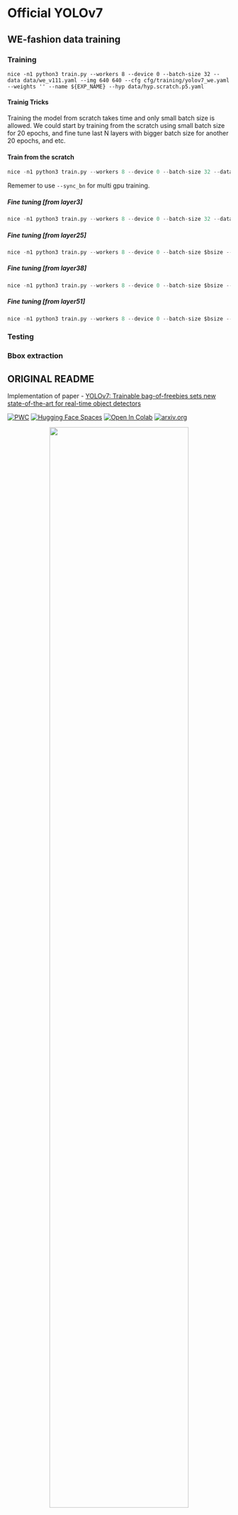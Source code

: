 # Official YOLOv7

## WE-fashion data training
### Training
```
nice -n1 python3 train.py --workers 8 --device 0 --batch-size 32 --data data/we_v111.yaml --img 640 640 --cfg cfg/training/yolov7_we.yaml --weights '' --name ${EXP_NAME} --hyp data/hyp.scratch.p5.yaml
```

#### Trainig Tricks
Training the model from scratch takes time and only small batch size is allowed. We could start by training from the scratch using small batch size for 20 epochs, and fine tune last N layers with bigger batch size for another 20 epochs, and etc.
#### Train from the scratch
```python
nice -n1 python3 train.py --workers 8 --device 0 --batch-size 32 --data data/we_v111.yaml --img 640 640 --cfg cfg/training/yolov7_we.yaml --weights '' --name ${EXP_NAME} --hyp data/hyp.scratch.p5.yaml --image-weights --epochs 20 --exist-ok
```

Rememer to use `--sync_bn` for multi gpu training.

##### Fine tuning [from layer3]
```python
nice -n1 python3 train.py --workers 8 --device 0 --batch-size 32 --data data/we_v111.yaml --img 640 640 --cfg cfg/training/yolov7_we.yaml --name ${EXP_NAME}_fn3 --hyp data/hyp.scratch.p5.yaml  --image-weights --epochs 20 --exist-ok --weights runs/train/${EXP_NAME}/weights/last.pt --freeze 3
```

##### Fine tuning [from layer25]
```python
nice -n1 python3 train.py --workers 8 --device 0 --batch-size $bsize --data data/we_v111.yaml --img 640 640 --cfg cfg/training/yolov7_we.yaml --name ${EXP_NAME}_fn25 --hyp data/hyp.scratch.p5.yaml  --image-weights --epochs 20 --exist-ok --weights runs/train/${EXP_NAME}_fn3/weights/last.pt --freeze 25
```

##### Fine tuning [from layer38]
```python
nice -n1 python3 train.py --workers 8 --device 0 --batch-size $bsize --data data/we_v111.yaml --img 640 640 --cfg cfg/training/yolov7_we.yaml --name ${EXP_NAME}_fn38 --hyp data/hyp.scratch.p5.yaml  --image-weights --epochs 20 --exist-ok --weights runs/train/${EXP_NAME}_fn25/weights/last.pt --freeze 25
```

##### Fine tuning [from layer51]
```python
nice -n1 python3 train.py --workers 8 --device 0 --batch-size $bsize --data data/we_v111.yaml --img 640 640 --cfg cfg/training/yolov7_we.yaml --name ${EXP_NAME}_fn51 --hyp data/hyp.scratch.p5.yaml  --image-weights --epochs 20 --exist-ok --weights runs/train/${EXP_NAME}_fn38/weights/last.pt --freeze 51
```

### Testing


### Bbox extraction



## ORIGINAL README
Implementation of paper - [YOLOv7: Trainable bag-of-freebies sets new state-of-the-art for real-time object detectors](https://arxiv.org/abs/2207.02696)

[![PWC](https://img.shields.io/endpoint.svg?url=https://paperswithcode.com/badge/yolov7-trainable-bag-of-freebies-sets-new/real-time-object-detection-on-coco)](https://paperswithcode.com/sota/real-time-object-detection-on-coco?p=yolov7-trainable-bag-of-freebies-sets-new)
[![Hugging Face Spaces](https://img.shields.io/badge/%F0%9F%A4%97%20Hugging%20Face-Spaces-blue)](https://huggingface.co/spaces/akhaliq/yolov7)
<a href="https://colab.research.google.com/gist/AlexeyAB/b769f5795e65fdab80086f6cb7940dae/yolov7detection.ipynb"><img src="https://colab.research.google.com/assets/colab-badge.svg" alt="Open In Colab"></a>
[![arxiv.org](http://img.shields.io/badge/cs.CV-arXiv%3A2207.02696-B31B1B.svg)](https://arxiv.org/abs/2207.02696)

<div align="center">
    <a href="./">
        <img src="./figure/performance.png" width="79%"/>
    </a>
</div>

## Web Demo

- Integrated into [Huggingface Spaces 🤗](https://huggingface.co/spaces/akhaliq/yolov7) using Gradio. Try out the Web Demo [![Hugging Face Spaces](https://img.shields.io/badge/%F0%9F%A4%97%20Hugging%20Face-Spaces-blue)](https://huggingface.co/spaces/akhaliq/yolov7)

## Performance 

MS COCO

| Model | Test Size | AP<sup>test</sup> | AP<sub>50</sub><sup>test</sup> | AP<sub>75</sub><sup>test</sup> | batch 1 fps | batch 32 average time |
| :-- | :-: | :-: | :-: | :-: | :-: | :-: |
| [**YOLOv7**](https://github.com/WongKinYiu/yolov7/releases/download/v0.1/yolov7.pt) | 640 | **51.4%** | **69.7%** | **55.9%** | 161 *fps* | 2.8 *ms* |
| [**YOLOv7-X**](https://github.com/WongKinYiu/yolov7/releases/download/v0.1/yolov7x.pt) | 640 | **53.1%** | **71.2%** | **57.8%** | 114 *fps* | 4.3 *ms* |
|  |  |  |  |  |  |  |
| [**YOLOv7-W6**](https://github.com/WongKinYiu/yolov7/releases/download/v0.1/yolov7-w6.pt) | 1280 | **54.9%** | **72.6%** | **60.1%** | 84 *fps* | 7.6 *ms* |
| [**YOLOv7-E6**](https://github.com/WongKinYiu/yolov7/releases/download/v0.1/yolov7-e6.pt) | 1280 | **56.0%** | **73.5%** | **61.2%** | 56 *fps* | 12.3 *ms* |
| [**YOLOv7-D6**](https://github.com/WongKinYiu/yolov7/releases/download/v0.1/yolov7-d6.pt) | 1280 | **56.6%** | **74.0%** | **61.8%** | 44 *fps* | 15.0 *ms* |
| [**YOLOv7-E6E**](https://github.com/WongKinYiu/yolov7/releases/download/v0.1/yolov7-e6e.pt) | 1280 | **56.8%** | **74.4%** | **62.1%** | 36 *fps* | 18.7 *ms* |

## Installation

Docker environment (recommended)
<details><summary> <b>Expand</b> </summary>

``` shell
# create the docker container, you can change the share memory size if you have more.
nvidia-docker run --name yolov7 -it -v your_coco_path/:/coco/ -v your_code_path/:/yolov7 --shm-size=64g nvcr.io/nvidia/pytorch:21.08-py3

# apt install required packages
apt update
apt install -y zip htop screen libgl1-mesa-glx

# pip install required packages
pip install seaborn thop

# go to code folder
cd /yolov7
```

</details>

## Testing

[`yolov7.pt`](https://github.com/WongKinYiu/yolov7/releases/download/v0.1/yolov7.pt) [`yolov7x.pt`](https://github.com/WongKinYiu/yolov7/releases/download/v0.1/yolov7x.pt) [`yolov7-w6.pt`](https://github.com/WongKinYiu/yolov7/releases/download/v0.1/yolov7-w6.pt) [`yolov7-e6.pt`](https://github.com/WongKinYiu/yolov7/releases/download/v0.1/yolov7-e6.pt) [`yolov7-d6.pt`](https://github.com/WongKinYiu/yolov7/releases/download/v0.1/yolov7-d6.pt) [`yolov7-e6e.pt`](https://github.com/WongKinYiu/yolov7/releases/download/v0.1/yolov7-e6e.pt)

``` shell
python test.py --data data/coco.yaml --img 640 --batch 32 --conf 0.001 --iou 0.65 --device 0 --weights yolov7.pt --name yolov7_640_val
```

You will get the results:

```
 Average Precision  (AP) @[ IoU=0.50:0.95 | area=   all | maxDets=100 ] = 0.51206
 Average Precision  (AP) @[ IoU=0.50      | area=   all | maxDets=100 ] = 0.69730
 Average Precision  (AP) @[ IoU=0.75      | area=   all | maxDets=100 ] = 0.55521
 Average Precision  (AP) @[ IoU=0.50:0.95 | area= small | maxDets=100 ] = 0.35247
 Average Precision  (AP) @[ IoU=0.50:0.95 | area=medium | maxDets=100 ] = 0.55937
 Average Precision  (AP) @[ IoU=0.50:0.95 | area= large | maxDets=100 ] = 0.66693
 Average Recall     (AR) @[ IoU=0.50:0.95 | area=   all | maxDets=  1 ] = 0.38453
 Average Recall     (AR) @[ IoU=0.50:0.95 | area=   all | maxDets= 10 ] = 0.63765
 Average Recall     (AR) @[ IoU=0.50:0.95 | area=   all | maxDets=100 ] = 0.68772
 Average Recall     (AR) @[ IoU=0.50:0.95 | area= small | maxDets=100 ] = 0.53766
 Average Recall     (AR) @[ IoU=0.50:0.95 | area=medium | maxDets=100 ] = 0.73549
 Average Recall     (AR) @[ IoU=0.50:0.95 | area= large | maxDets=100 ] = 0.83868
```

To measure accuracy, download [COCO-annotations for Pycocotools](http://images.cocodataset.org/annotations/annotations_trainval2017.zip) to the `./coco/annotations/instances_val2017.json`

## Training

Data preparation

``` shell
bash scripts/get_coco.sh
```

* Download MS COCO dataset images ([train](http://images.cocodataset.org/zips/train2017.zip), [val](http://images.cocodataset.org/zips/val2017.zip), [test](http://images.cocodataset.org/zips/test2017.zip)) and [labels](https://github.com/WongKinYiu/yolov7/releases/download/v0.1/coco2017labels-segments.zip). If you have previously used a different version of YOLO, we strongly recommend that you delete `train2017.cache` and `val2017.cache` files, and redownload [labels](https://github.com/WongKinYiu/yolov7/releases/download/v0.1/coco2017labels-segments.zip) 

Single GPU training

``` shell
# train p5 models
python train.py --workers 8 --device 0 --batch-size 32 --data data/coco.yaml --img 640 640 --cfg cfg/training/yolov7.yaml --weights '' --name yolov7 --hyp data/hyp.scratch.p5.yaml

# train p6 models
python train_aux.py --workers 8 --device 0 --batch-size 16 --data data/coco.yaml --img 1280 1280 --cfg cfg/training/yolov7-w6.yaml --weights '' --name yolov7-w6 --hyp data/hyp.scratch.p6.yaml
```

Multiple GPU training

``` shell
# train p5 models
python -m torch.distributed.launch --nproc_per_node 4 --master_port 9527 train.py --workers 8 --device 0,1,2,3 --sync-bn --batch-size 128 --data data/coco.yaml --img 640 640 --cfg cfg/training/yolov7.yaml --weights '' --name yolov7 --hyp data/hyp.scratch.p5.yaml

# train p6 models
python -m torch.distributed.launch --nproc_per_node 8 --master_port 9527 train_aux.py --workers 8 --device 0,1,2,3,4,5,6,7 --sync-bn --batch-size 128 --data data/coco.yaml --img 1280 1280 --cfg cfg/training/yolov7-w6.yaml --weights '' --name yolov7-w6 --hyp data/hyp.scratch.p6.yaml
```

## Transfer learning

[`yolov7_training.pt`](https://github.com/WongKinYiu/yolov7/releases/download/v0.1/yolov7_training.pt) [`yolov7x_training.pt`](https://github.com/WongKinYiu/yolov7/releases/download/v0.1/yolov7x_training.pt) [`yolov7-w6_training.pt`](https://github.com/WongKinYiu/yolov7/releases/download/v0.1/yolov7-w6_training.pt) [`yolov7-e6_training.pt`](https://github.com/WongKinYiu/yolov7/releases/download/v0.1/yolov7-e6_training.pt) [`yolov7-d6_training.pt`](https://github.com/WongKinYiu/yolov7/releases/download/v0.1/yolov7-d6_training.pt) [`yolov7-e6e_training.pt`](https://github.com/WongKinYiu/yolov7/releases/download/v0.1/yolov7-e6e_training.pt)

Single GPU finetuning for custom dataset

``` shell
# finetune p5 models
python train.py --workers 8 --device 0 --batch-size 32 --data data/custom.yaml --img 640 640 --cfg cfg/training/yolov7-custom.yaml --weights 'yolov7_training.pt' --name yolov7-custom --hyp data/hyp.scratch.custom.yaml

# finetune p6 models
python train_aux.py --workers 8 --device 0 --batch-size 16 --data data/custom.yaml --img 1280 1280 --cfg cfg/training/yolov7-w6-custom.yaml --weights 'yolov7-w6_training.pt' --name yolov7-w6-custom --hyp data/hyp.scratch.custom.yaml
```

## Re-parameterization

See [reparameterization.ipynb](tools/reparameterization.ipynb)

## Inference

On video:
``` shell
python detect.py --weights yolov7.pt --conf 0.25 --img-size 640 --source yourvideo.mp4
```

On image:
``` shell
python detect.py --weights yolov7.pt --conf 0.25 --img-size 640 --source inference/images/horses.jpg
```

<div align="center">
    <a href="./">
        <img src="./figure/horses_prediction.jpg" width="59%"/>
    </a>
</div>


## Export

**Pytorch to CoreML (and inference on MacOS/iOS)** <a href="https://colab.research.google.com/github/WongKinYiu/yolov7/blob/main/tools/YOLOv7CoreML.ipynb"><img src="https://colab.research.google.com/assets/colab-badge.svg" alt="Open In Colab"></a>

**Pytorch to ONNX with NMS (and inference)** <a href="https://colab.research.google.com/github/WongKinYiu/yolov7/blob/main/tools/YOLOv7onnx.ipynb"><img src="https://colab.research.google.com/assets/colab-badge.svg" alt="Open In Colab"></a>
```shell
python export.py --weights yolov7-tiny.pt --grid --end2end --simplify \
        --topk-all 100 --iou-thres 0.65 --conf-thres 0.35 --img-size 640 640 --max-wh 640
```

**Pytorch to TensorRT with NMS (and inference)** <a href="https://colab.research.google.com/github/WongKinYiu/yolov7/blob/main/tools/YOLOv7trt.ipynb"><img src="https://colab.research.google.com/assets/colab-badge.svg" alt="Open In Colab"></a>

```shell
wget https://github.com/WongKinYiu/yolov7/releases/download/v0.1/yolov7-tiny.pt
python export.py --weights ./yolov7-tiny.pt --grid --end2end --simplify --topk-all 100 --iou-thres 0.65 --conf-thres 0.35 --img-size 640 640
git clone https://github.com/Linaom1214/tensorrt-python.git
python ./tensorrt-python/export.py -o yolov7-tiny.onnx -e yolov7-tiny-nms.trt -p fp16
```

**Pytorch to TensorRT another way** <a href="https://colab.research.google.com/gist/AlexeyAB/fcb47ae544cf284eb24d8ad8e880d45c/yolov7trtlinaom.ipynb"><img src="https://colab.research.google.com/assets/colab-badge.svg" alt="Open In Colab"></a> <details><summary> <b>Expand</b> </summary>


```shell
wget https://github.com/WongKinYiu/yolov7/releases/download/v0.1/yolov7-tiny.pt
python export.py --weights yolov7-tiny.pt --grid --include-nms
git clone https://github.com/Linaom1214/tensorrt-python.git
python ./tensorrt-python/export.py -o yolov7-tiny.onnx -e yolov7-tiny-nms.trt -p fp16

# Or use trtexec to convert ONNX to TensorRT engine
/usr/src/tensorrt/bin/trtexec --onnx=yolov7-tiny.onnx --saveEngine=yolov7-tiny-nms.trt --fp16
```

</details>

Tested with: Python 3.7.13, Pytorch 1.12.0+cu113

## Pose estimation

[`code`](https://github.com/WongKinYiu/yolov7/tree/pose) [`yolov7-w6-pose.pt`](https://github.com/WongKinYiu/yolov7/releases/download/v0.1/yolov7-w6-pose.pt)

See [keypoint.ipynb](https://github.com/WongKinYiu/yolov7/blob/main/tools/keypoint.ipynb).

<div align="center">
    <a href="./">
        <img src="./figure/pose.png" width="39%"/>
    </a>
</div>


## Instance segmentation (with NTU)

[`code`](https://github.com/WongKinYiu/yolov7/tree/mask) [`yolov7-mask.pt`](https://github.com/WongKinYiu/yolov7/releases/download/v0.1/yolov7-mask.pt)

See [instance.ipynb](https://github.com/WongKinYiu/yolov7/blob/main/tools/instance.ipynb).

<div align="center">
    <a href="./">
        <img src="./figure/mask.png" width="59%"/>
    </a>
</div>

## Instance segmentation

[`code`](https://github.com/WongKinYiu/yolov7/tree/u7/seg) [`yolov7-seg.pt`](https://github.com/WongKinYiu/yolov7/releases/download/v0.1/yolov7-seg.pt)

YOLOv7 for instance segmentation (YOLOR + YOLOv5 + YOLACT)

| Model | Test Size | AP<sup>box</sup> | AP<sub>50</sub><sup>box</sup> | AP<sub>75</sub><sup>box</sup> | AP<sup>mask</sup> | AP<sub>50</sub><sup>mask</sup> | AP<sub>75</sub><sup>mask</sup> |
| :-- | :-: | :-: | :-: | :-: | :-: | :-: | :-: |
| **YOLOv7-seg** | 640 | **51.4%** | **69.4%** | **55.8%** | **41.5%** | **65.5%** | **43.7%** |

## Anchor free detection head

[`code`](https://github.com/WongKinYiu/yolov7/tree/u6) [`yolov7-u6.pt`](https://github.com/WongKinYiu/yolov7/releases/download/v0.1/yolov7-u6.pt)

YOLOv7 with decoupled TAL head (YOLOR + YOLOv5 + YOLOv6)

| Model | Test Size | AP<sup>val</sup> | AP<sub>50</sub><sup>val</sup> | AP<sub>75</sub><sup>val</sup> |
| :-- | :-: | :-: | :-: | :-: |
| **YOLOv7-u6** | 640 | **52.6%** | **69.7%** | **57.3%** |


## Citation

```
@inproceedings{wang2023yolov7,
  title={{YOLOv7}: Trainable bag-of-freebies sets new state-of-the-art for real-time object detectors},
  author={Wang, Chien-Yao and Bochkovskiy, Alexey and Liao, Hong-Yuan Mark},
  booktitle={Proceedings of the IEEE/CVF Conference on Computer Vision and Pattern Recognition (CVPR)},
  year={2023}
}
```

```
@article{wang2023designing,
  title={Designing Network Design Strategies Through Gradient Path Analysis},
  author={Wang, Chien-Yao and Liao, Hong-Yuan Mark and Yeh, I-Hau},
  journal={Journal of Information Science and Engineering},
  year={2023}
}
```


## Teaser

YOLOv7-semantic & YOLOv7-panoptic & YOLOv7-caption

<div align="center">
    <a href="./">
        <img src="./figure/tennis.jpg" width="24%"/>
    </a>
    <a href="./">
        <img src="./figure/tennis_semantic.jpg" width="24%"/>
    </a>
    <a href="./">
        <img src="./figure/tennis_panoptic.png" width="24%"/>
    </a>
    <a href="./">
        <img src="./figure/tennis_caption.png" width="24%"/>
    </a>
</div>

YOLOv7-semantic & YOLOv7-detection & YOLOv7-depth (with NTUT)

<div align="center">
    <a href="./">
        <img src="./figure/yolov7_city.jpg" width="80%"/>
    </a>
</div>

YOLOv7-3d-detection & YOLOv7-lidar & YOLOv7-road (with NTUT)

<div align="center">
    <a href="./">
        <img src="./figure/yolov7_3d.jpg" width="30%"/>
    </a>
    <a href="./">
        <img src="./figure/yolov7_lidar.jpg" width="30%"/>
    </a>
    <a href="./">
        <img src="./figure/yolov7_road.jpg" width="30%"/>
    </a>
</div>


## Acknowledgements

<details><summary> <b>Expand</b> </summary>

* [https://github.com/AlexeyAB/darknet](https://github.com/AlexeyAB/darknet)
* [https://github.com/WongKinYiu/yolor](https://github.com/WongKinYiu/yolor)
* [https://github.com/WongKinYiu/PyTorch_YOLOv4](https://github.com/WongKinYiu/PyTorch_YOLOv4)
* [https://github.com/WongKinYiu/ScaledYOLOv4](https://github.com/WongKinYiu/ScaledYOLOv4)
* [https://github.com/Megvii-BaseDetection/YOLOX](https://github.com/Megvii-BaseDetection/YOLOX)
* [https://github.com/ultralytics/yolov3](https://github.com/ultralytics/yolov3)
* [https://github.com/ultralytics/yolov5](https://github.com/ultralytics/yolov5)
* [https://github.com/DingXiaoH/RepVGG](https://github.com/DingXiaoH/RepVGG)
* [https://github.com/JUGGHM/OREPA_CVPR2022](https://github.com/JUGGHM/OREPA_CVPR2022)
* [https://github.com/TexasInstruments/edgeai-yolov5/tree/yolo-pose](https://github.com/TexasInstruments/edgeai-yolov5/tree/yolo-pose)

</details>
